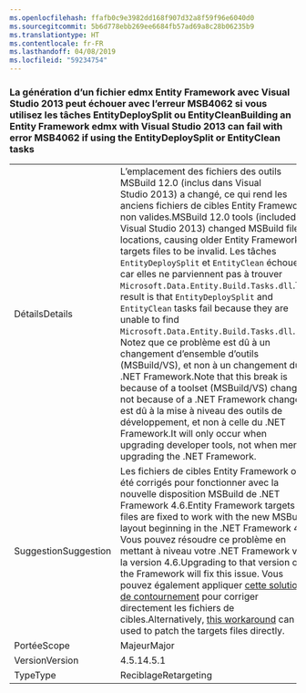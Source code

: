 ```yaml
---
ms.openlocfilehash: ffafb0c9e3982dd168f907d32a8f59f96e6040d0
ms.sourcegitcommit: 5b6d778ebb269ee6684fb57ad69a8c28b06235b9
ms.translationtype: HT
ms.contentlocale: fr-FR
ms.lasthandoff: 04/08/2019
ms.locfileid: "59234754"
---
```

### <a name="building-an-entity-framework-edmx-with-visual-studio-2013-can-fail-with-error-msb4062-if-using-the-entitydeploysplit-or-entityclean-tasks"></a><span data-ttu-id="cf07d-101">La génération d’un fichier edmx Entity Framework avec Visual Studio 2013 peut échouer avec l’erreur MSB4062 si vous utilisez les tâches EntityDeploySplit ou EntityClean</span><span class="sxs-lookup"><span data-stu-id="cf07d-101">Building an Entity Framework edmx with Visual Studio 2013 can fail with error MSB4062 if using the EntityDeploySplit or EntityClean tasks</span></span>

|   |   |
|---|---|
|<span data-ttu-id="cf07d-102">Détails</span><span class="sxs-lookup"><span data-stu-id="cf07d-102">Details</span></span>|<span data-ttu-id="cf07d-103">L’emplacement des fichiers des outils MSBuild 12.0 (inclus dans Visual Studio 2013) a changé, ce qui rend les anciens fichiers de cibles Entity Framework non valides.</span><span class="sxs-lookup"><span data-stu-id="cf07d-103">MSBuild 12.0 tools (included in Visual Studio 2013) changed MSBuild file locations, causing older Entity Framework targets files to be invalid.</span></span> <span data-ttu-id="cf07d-104">Les tâches <code>EntityDeploySplit</code> et <code>EntityClean</code> échouent, car elles ne parviennent pas à trouver <code>Microsoft.Data.Entity.Build.Tasks.dll</code>.</span><span class="sxs-lookup"><span data-stu-id="cf07d-104">The result is that <code>EntityDeploySplit</code> and <code>EntityClean</code> tasks fail because they are unable to find <code>Microsoft.Data.Entity.Build.Tasks.dll</code>.</span></span> <span data-ttu-id="cf07d-105">Notez que ce problème est dû à un changement d’ensemble d’outils (MSBuild/VS), et non à un changement du .NET Framework.</span><span class="sxs-lookup"><span data-stu-id="cf07d-105">Note that this break is because of a toolset (MSBuild/VS) change, not because of a .NET Framework change.</span></span> <span data-ttu-id="cf07d-106">Il est dû à la mise à niveau des outils de développement, et non à celle du .NET Framework.</span><span class="sxs-lookup"><span data-stu-id="cf07d-106">It will only occur when upgrading developer tools, not when merely upgrading the .NET Framework.</span></span>|
|<span data-ttu-id="cf07d-107">Suggestion</span><span class="sxs-lookup"><span data-stu-id="cf07d-107">Suggestion</span></span>|<span data-ttu-id="cf07d-108">Les fichiers de cibles Entity Framework ont été corrigés pour fonctionner avec la nouvelle disposition MSBuild de .NET Framework 4.6.</span><span class="sxs-lookup"><span data-stu-id="cf07d-108">Entity Framework targets files are fixed to work with the new MSBuild layout beginning in the .NET Framework 4.6.</span></span> <span data-ttu-id="cf07d-109">Vous pouvez résoudre ce problème en mettant à niveau votre .NET Framework vers la version 4.6.</span><span class="sxs-lookup"><span data-stu-id="cf07d-109">Upgrading to that version of the Framework will fix this issue.</span></span> <span data-ttu-id="cf07d-110">Vous pouvez également appliquer [cette solution de contournement](https://stackoverflow.com/a/24249247/131944) pour corriger directement les fichiers de cibles.</span><span class="sxs-lookup"><span data-stu-id="cf07d-110">Alternatively, [this workaround](https://stackoverflow.com/a/24249247/131944) can be used to patch the targets files directly.</span></span>|
|<span data-ttu-id="cf07d-111">Portée</span><span class="sxs-lookup"><span data-stu-id="cf07d-111">Scope</span></span>|<span data-ttu-id="cf07d-112">Majeur</span><span class="sxs-lookup"><span data-stu-id="cf07d-112">Major</span></span>|
|<span data-ttu-id="cf07d-113">Version</span><span class="sxs-lookup"><span data-stu-id="cf07d-113">Version</span></span>|<span data-ttu-id="cf07d-114">4.5.1</span><span class="sxs-lookup"><span data-stu-id="cf07d-114">4.5.1</span></span>|
|<span data-ttu-id="cf07d-115">Type</span><span class="sxs-lookup"><span data-stu-id="cf07d-115">Type</span></span>|<span data-ttu-id="cf07d-116">Reciblage</span><span class="sxs-lookup"><span data-stu-id="cf07d-116">Retargeting</span></span>|
